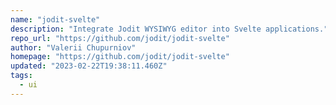 ```yaml
---
name: "jodit-svelte"
description: "Integrate Jodit WYSIWYG editor into Svelte applications."
repo_url: "https://github.com/jodit/jodit-svelte"
author: "Valerii Chupurniov"
homepage: "https://github.com/jodit/jodit-svelte"
updated: "2023-02-22T19:38:11.460Z"
tags: 
  - ui
---
```

